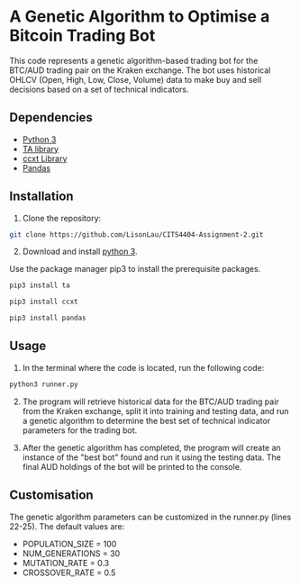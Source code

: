 # A Genetic Algorithm to Optimise a Bitcoin Trading Bot

This code represents a genetic algorithm-based trading bot for the BTC/AUD trading pair on the Kraken exchange. The bot uses historical OHLCV (Open, High, Low, Close, Volume) data to make buy and sell decisions based on a set of technical indicators.

## Dependencies 

- [Python 3](https://www.python.org/downloads/)
- [TA library](https://technical-analysis-library-in-python.readthedocs.io/en/latest/ta.html)
- [ccxt Library](https://github.com/ccxt/ccxt)
- [Pandas](https://pandas.pydata.org/)

## Installation

1. Clone the repository:
```bash
git clone https://github.com/LisonLau/CITS4404-Assignment-2.git
```

2. Download and install [python 3](https://www.python.org/downloads/).

Use the package manager pip3 to install the prerequisite packages. 

```bash 
pip3 install ta
```

```bash 
pip3 install ccxt
```

```bash 
pip3 install pandas
```

## Usage

1. In the terminal where the code is located, run the following code:

```bash
python3 runner.py
```

2. The program will retrieve historical data for the BTC/AUD trading pair from the Kraken exchange, split it into training and testing data, and run a genetic algorithm to determine the best set of technical indicator parameters for the trading bot.

3. After the genetic algorithm has completed, the program will create an instance of the "best bot" found and run it using the testing data. The final AUD holdings of the bot will be printed to the console.

## Customisation

The genetic algorithm parameters can be customized in the runner.py (lines 22-25). The default values are:

* POPULATION_SIZE = 100
* NUM_GENERATIONS = 30
* MUTATION_RATE = 0.3
* CROSSOVER_RATE = 0.5
